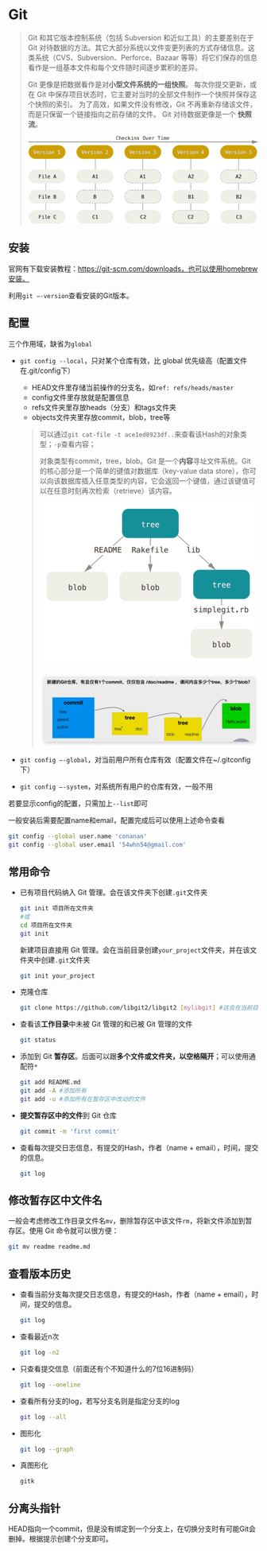 # Git
> Git 和其它版本控制系统（包括 Subversion 和近似工具）的主要差别在于 Git 对待数据的方法。其它大部分系统以文件变更列表的方式存储信息。这类系统（CVS、Subversion、Perforce、Bazaar 等等）将它们保存的信息看作是一组基本文件和每个文件随时间逐步累积的差异。
>
> Git 更像是把数据看作是对**小型文件系统的一组快照**。 每次你提交更新，或在 Git 中保存项目状态时，它主要对当时的全部文件制作一个快照并保存这个快照的索引。 为了高效，如果文件没有修改，Git 不再重新存储该文件，而是只保留一个链接指向之前存储的文件。 Git 对待数据更像是一个 **快照流**。
>
> ![Git 存储项目随时间改变的快照。](./images/snapshots.png)
>
> 

## 安装

官网有下载安装教程：https://git-scm.com/downloads，也可以使用homebrew安装。

利用`git —-version`查看安装的Git版本。



## 配置

三个作用域，缺省为`global`

* `git config --local`，只对某个仓库有效，比 global 优先级高（配置文件在.git/config下）

  * HEAD文件里存储当前操作的分支名，如`ref: refs/heads/master`
  * config文件里存放就是配置信息
  * refs文件夹里存放heads（分支）和tags文件夹
  * objects文件夹里存放commit，blob，tree等

  > 可以通过`git cat-file -t ace1ed8923df..`来查看该Hash的对象类型；`-p`查看内容；
  >
  > 对象类型有commit，tree，blob。Git 是一个**内容**寻址文件系统。Git 的核心部分是一个简单的键值对数据库（key-value data store），你可以向该数据库插入任意类型的内容，它会返回一个键值，通过该键值可以在任意时刻再次检索（retrieve）该内容。
  >
  > ![简化版的 Git 数据模型。](./images/data-model-1.png)
  >
  > ![image-20190721142046089](./images/image-20190721142046089.png)

* `git config —-global`，对当前用户所有仓库有效（配置文件在~/.gitconfig下）

* `git config —-system`，对系统所有用户的仓库有效，一般不用

若要显示config的配置，只需加上`--list`即可

一般安装后需要配置name和email，配置完成后可以使用上述命令查看

```bash
git config --global user.name 'conanan'
git config --global user.email '54whn54@gmail.com'
```





## 常用命令

* 已有项目代码纳入 Git 管理。会在该文件夹下创建`.git`文件夹

  ```bash
  git init 项目所在文件夹
  #或
  cd 项目所在文件夹
  git init
  ```

  新建项目直接用 Git 管理。会在当前目录创建`your_project`文件夹，并在该文件夹中创建`.git`文件夹

  ```bash
  git init your_project
  ```

* 克隆仓库

  ```bash
  git clone https://github.com/libgit2/libgit2 [mylibgit] #这会在当前目录下创建一个名为 “libgit2”或自定义的目录
  ```

  

* 查看该**工作目录**中未被 Git 管理的和已被 Git 管理的文件

  ```bash
  git status
  ```

* 添加到 Git **暂存区**。后面可以跟**多个文件或文件夹，以空格隔开**；可以使用通配符`*`

  ```bash
  git add README.md
  git add -A #添加所有
  git add -u #添加所有在暂存区中改动的文件
  ```

* **提交暂存区中的文件**到 Git 仓库

  ```bash
  git commit -m 'first commit'
  ```

* 查看每次提交日志信息，有提交的Hash，作者（name + email），时间，提交的信息。

  ```bash
  git log
  ```

  

## 修改暂存区中文件名

一般会考虑修改工作目录文件名`mv`，删除暂存区中该文件`rm`，将新文件添加到暂存区。使用 Git 命令就可以很方便：

```bash
git mv readme readme.md
```



## 查看版本历史

* 查看当前分支每次提交日志信息，有提交的Hash，作者（name + email），时间，提交的信息。

  ```bash
  git log
  ```

* 查看最近n次

  ```bash
  git log -n2
  ```

* 只查看提交信息（前面还有个不知道什么的7位16进制码）

  ```bash
  git log --oneline
  ```

* 查看所有分支的log，若写分支名则是指定分支的log

  ```bash
  git log --all
  ```

* 图形化

  ```bash
  git log --graph
  ```

* 真图形化

  ```bash
  gitk
  ```

  







## 分离头指针

HEAD指向一个commit，但是没有绑定到一个分支上，在切换分支时有可能Git会删掉。根据提示创建个分支即可。
